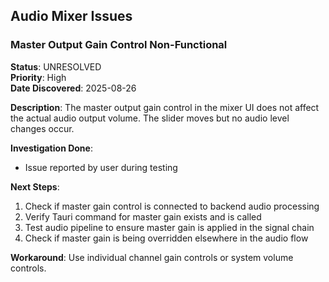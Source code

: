 ## Audio Mixer Issues

### Master Output Gain Control Non-Functional

**Status**: UNRESOLVED  
**Priority**: High  
**Date Discovered**: 2025-08-26

**Description**: The master output gain control in the mixer UI does not affect
the actual audio output volume. The slider moves but no audio level changes
occur.

**Investigation Done**:

- Issue reported by user during testing

**Next Steps**:

1. Check if master gain control is connected to backend audio processing
2. Verify Tauri command for master gain exists and is called
3. Test audio pipeline to ensure master gain is applied in the signal chain
4. Check if master gain is being overridden elsewhere in the audio flow

**Workaround**: Use individual channel gain controls or system volume controls.
